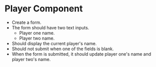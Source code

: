 # Player Component

- Create a form.
- The form should have two text inputs.
  - Player one name.
  - Player two name.
- Should display the current player's name.
- Should not submit when one of the fields is blank.
- When the form is submitted, it should update player one's name and player two's name.
